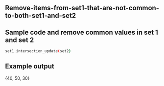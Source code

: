## Remove-items-from-set1-that-are-not-common-to-both-set1-and-set2
## Sample code and remove common values in set 1 and set 2
```sh
set1.intersection_update(set2)
```
## Example output
{40, 50, 30}

